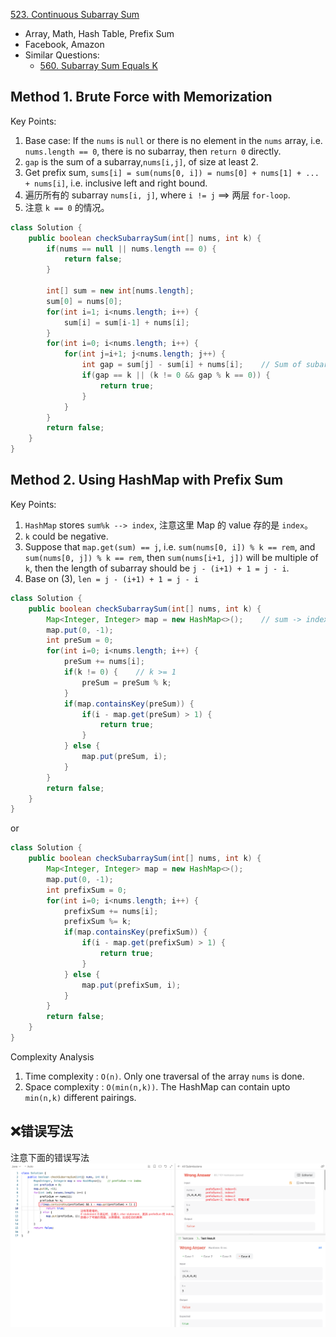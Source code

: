 [523. Continuous Subarray Sum](https://leetcode.com/problems/continuous-subarray-sum/)

* Array, Math, Hash Table, Prefix Sum
* Facebook, Amazon
* Similar Questions:
    * [560. Subarray Sum Equals K](https://leetcode.com/problems/subarray-sum-equals-k/)


## Method 1. Brute Force with Memorization
Key Points:
1. Base case: If the `nums` is `null` or there is no element in the `nums` array, i.e. `nums.length == 0`, there is no 
subarray, then `return 0` directly.
2. `gap` is the sum of a subarray,`nums[i,j]`, of size at least 2.
3. Get prefix sum, `sums[i] = sum(nums[0, i]) = nums[0] + nums[1] + ... + nums[i]`, i.e. inclusive left and right bound. 
4. 遍历所有的 subarray `nums[i, j]`, where `i != j` ==> 两层 `for-loop`.
5. 注意 `k == 0` 的情况。
```java
class Solution {
    public boolean checkSubarraySum(int[] nums, int k) {
        if(nums == null || nums.length == 0) {
            return false;
        }
        
        int[] sum = new int[nums.length];
        sum[0] = nums[0];
        for(int i=1; i<nums.length; i++) {
            sum[i] = sum[i-1] + nums[i];
        }
        for(int i=0; i<nums.length; i++) {
            for(int j=i+1; j<nums.length; j++) {
                int gap = sum[j] - sum[i] + nums[i];    // Sum of subarray `nums[i, j]`
                if(gap == k || (k != 0 && gap % k == 0)) {
                    return true;
                }
            }
        }
        return false;
    }
}
```


## Method 2. Using HashMap with Prefix Sum
Key Points:
1. `HashMap` stores `sum%k --> index`, 注意这里 Map 的 value 存的是 `index`。
2. `k` could be negative.
3. Suppose that `map.get(sum) == j`, i.e. `sum(nums[0, i]) % k == rem`, and `sum(nums[0, j]) % k == rem`, then `sum(nums[i+1, j])` will be multiple of `k`, then the length of subarray should be `j - (i+1) + 1 = j - i`.
4. Base on (3), `len = j - (i+1) + 1 = j - i`
```java
class Solution {
    public boolean checkSubarraySum(int[] nums, int k) {
        Map<Integer, Integer> map = new HashMap<>();    // sum -> index
        map.put(0, -1);
        int preSum = 0;
        for(int i=0; i<nums.length; i++) {
            preSum += nums[i];
            if(k != 0) {    // k >= 1
                preSum = preSum % k;
            }
            if(map.containsKey(preSum)) {
                if(i - map.get(preSum) > 1) {
                    return true;
                }
            } else {
                map.put(preSum, i);
            }
        }
        return false;
    }
}
```

or
```java
class Solution {
    public boolean checkSubarraySum(int[] nums, int k) {
        Map<Integer, Integer> map = new HashMap<>();
        map.put(0, -1);
        int prefixSum = 0;
        for(int i=0; i<nums.length; i++) {
            prefixSum += nums[i];
            prefixSum %= k;
            if(map.containsKey(prefixSum)) {
                if(i - map.get(prefixSum) > 1) {
                    return true;
                }
            } else {
                map.put(prefixSum, i);
            }
        }
        return false;
    }
}
```
Complexity Analysis
1. Time complexity : `O(n)`. Only one traversal of the array `nums` is done.
2. Space complexity : `O(min(n,k))`. The HashMap can contain upto `min(n,k)` different pairings.


## ❌错误写法
注意下面的错误写法
![](images/0523_wrong.png)